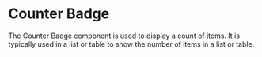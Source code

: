 # Counter Badge

The Counter Badge component is used to display a count of items. It is typically used in a list or table to show the number of items in a list or table.
